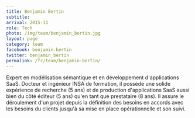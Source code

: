 ```yaml
---
title: Benjamin Bertin
subtitle: 
arrival: 2015-11
role: Tech
photo: /img/team/benjamin_bertin.jpg
layout: page
category: team
facebook: benjamin.bertin
twitter: benjamin_bertin
permalink: /fr/team/benjamin-bertin/
---
```

Expert en modélisation sémantique et en développement d'applications SaaS. Docteur et ingénieur INSA de formation,
il possède une solide expérience de recherche (5 ans) et de production d'applications SaaS aussi bien du côté éditeur (5 ans)
qu'en tant que prestataire (8 ans). Il assure le déroulement d'un projet depuis la définition des besoins en accords avec
les besoins du clients jusqu'à sa mise en place opérationnelle et son suivi.
